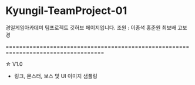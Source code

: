 # Kyungil-TeamProject-01

경일게임아카데미 팀프로젝트 깃허브 페이지입니다.
조원 : 이종석 홍준원 최보배 고보경

===================================================================================

☆ V1.0
* 링크, 몬스터, 보스 및 UI 이미지 샘플링
